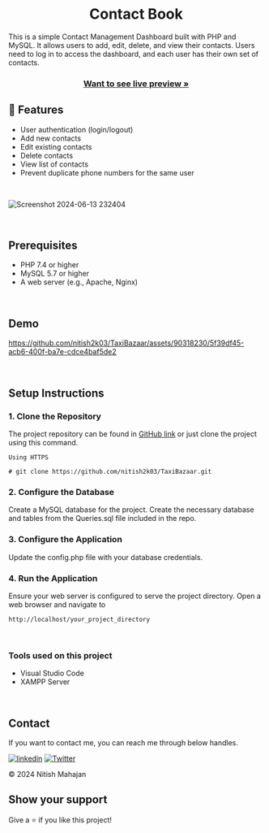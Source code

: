 <h1 align="center">Contact Book</h1> 

This is a simple Contact Management Dashboard built with PHP and MySQL. It allows users to add, edit, delete, and view their contacts. Users need to log in to access the dashboard, and each user has their own set of contacts.

<h3 align="center"><a href="http://phpcontactbook.infinityfreeapp.com/"><strong>Want to see live preview »</strong></a></h3>

## 🚀 Features

- User authentication (login/logout)
- Add new contacts
- Edit existing contacts
- Delete contacts
- View list of contacts
- Prevent duplicate phone numbers for the same user

<br/>  

![Screenshot 2024-06-13 232404](https://github.com/nitish2k03/TaxiBazaar/assets/90318230/4ae29786-9cad-4c00-820a-faf1a83e46e0)

<br/>

## Prerequisites

- PHP 7.4 or higher
- MySQL 5.7 or higher
- A web server (e.g., Apache, Nginx)

<br/>

## Demo

https://github.com/nitish2k03/TaxiBazaar/assets/90318230/5f39df45-acb6-400f-ba7e-cdce4baf5de2

<br/>


## Setup Instructions

### 1. Clone the Repository


The project repository can be found in [GitHub link](https://github.com/nitish2k03/TaxiBazaar.git) or just clone the project using this command. 


```
Using HTTPS

# git clone https://github.com/nitish2k03/TaxiBazaar.git
```

### 2. Configure the Database
Create a MySQL database for the project.
Create the necessary database and tables from the Queries.sql file included in the repo.

### 3. Configure the Application

Update the config.php file with your database credentials.

### 4. Run the Application
Ensure your web server is configured to serve the project directory.
Open a web browser and navigate to
```
http://localhost/your_project_directory
```

<br/>

### Tools used on this project

- Visual Studio Code
- XAMPP Server

<br/>



## Contact

If you want to contact me, you can reach me through below handles.

[![linkedin](https://img.shields.io/badge/Nitish_Mahajan-0077B5?style=for-the-badge&logo=linkedin&logoColor=white)](https://www.linkedin.com/in/mahajannitish/)
[![Twitter](https://img.shields.io/badge/Nitish_Mahajan-20232A?style=for-the-badge&logo=Github&logoColor=white)](https://github.com/nitish2k03/)

© 2024 Nitish Mahajan



## Show your support

Give a ⭐️ if you like this project!
